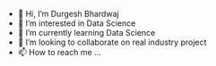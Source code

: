 - 👋 Hi, I’m Durgesh Bhardwaj
- 👀 I’m interested in  Data Science
- 🌱 I’m currently learning Data Science
- 💞️ I’m looking to collaborate on real industry project
- 📫 How to reach me ...

<!---
durgesh183/durgesh183 is a ✨ special ✨ repository because its `README.md` (this file) appears on your GitHub profile.
You can click the Preview link to take a look at your changes.
--->
